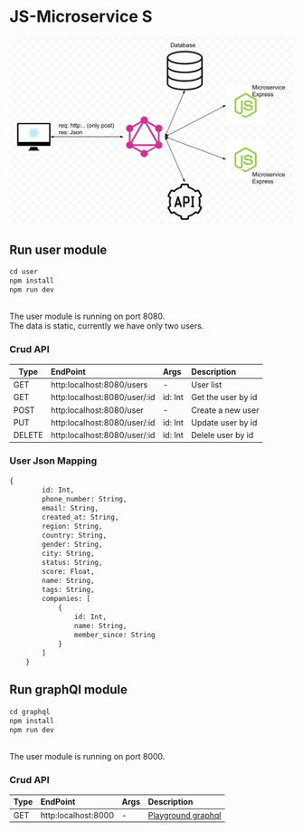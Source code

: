 # JS-Microservice S

<img src="back-archi.png"
     alt="js-microservice"/>

## Run user module
```
cd user
npm install 
npm run dev
```
<br>
The user module is running on port 8080.<br>
The data is static, currently we have only two users.
<br>

### Crud API
| Type   |      EndPoint                 |  Args   | Description        |
|--------|:------------------------------|:--------|:-------------------|
| GET    | http:localhost:8080/users     | -       | User list          |
| GET    | http:localhost:8080/user/:id  | id: Int | Get the user by id |
| POST   | http:localhost:8080/user      | -       | Create a new user  |
| PUT    | http:localhost:8080/user/:id  | id: Int | Update user by id  |
| DELETE | http:localhost:8080/user/:id  | id: Int | Delele user by id  |

### User Json Mapping
```
{
        id: Int,
        phone_number: String,
        email: String,
        created_at: String,
        region: String,
        country: String,
        gender: String,
        city: String,
        status: String,
        score: Float,
        name: String,
        tags: String,
        companies: [
            {
                id: Int,
                name: String,
                member_since: String
            }
        ]
    }
```


## Run graphQl module
```
cd graphql
npm install
npm run dev
```

<br>
The user module is running on port 8000.
<br>

### Crud API
| Type   |      EndPoint                 |  Args   | Description        |
|--------|:------------------------------|:--------|:-------------------|
| GET    | http:localhost:8000           | -       | [Playground graphql](https://www.apollographql.com/docs/apollo-server/testing/graphql-playground/) |

